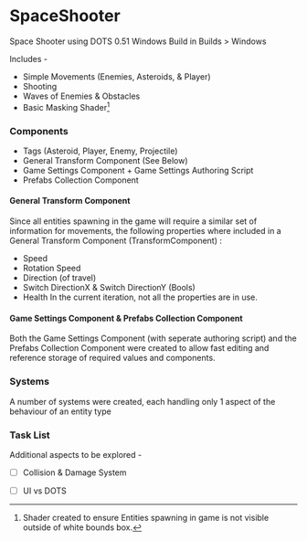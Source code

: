 # SpaceShooter
Space Shooter using DOTS 0.51
Windows Build in Builds > Windows

Includes - 
- Simple Movements (Enemies, Asteroids, & Player) 
- Shooting 
- Waves of Enemies & Obstacles 
- Basic Masking Shader[^1]

### Components 
- Tags (Asteroid, Player, Enemy, Projectile) 
- General Transform Component (See Below) 
- Game Settings Component + Game Settings Authoring Script 
- Prefabs Collection Component

#### General Transform Component 
Since all entities spawning in the game will require a similar set of information for movements, the following properties where included in a General Transform Component (TransformComponent) : 
- Speed
- Rotation Speed 
- Direction (of travel) 
- Switch DirectionX & Switch DirectionY (Bools) 
- Health
In the current iteration, not all the properties are in use. 

#### Game Settings Component & Prefabs Collection Component
Both the Game Settings Component (with seperate authoring script) and the Prefabs Collection Component were created to allow fast editing and reference storage of required values and components. 

### Systems
A number of systems were created, each handling only 1 aspect of the behaviour of an entity type

### Task List 
Additional aspects to be explored - 
- [ ] Collision & Damage System 
- [ ] UI vs DOTS



[^1]: Shader created to ensure Entities spawning in game is not visible outside of white bounds box.
